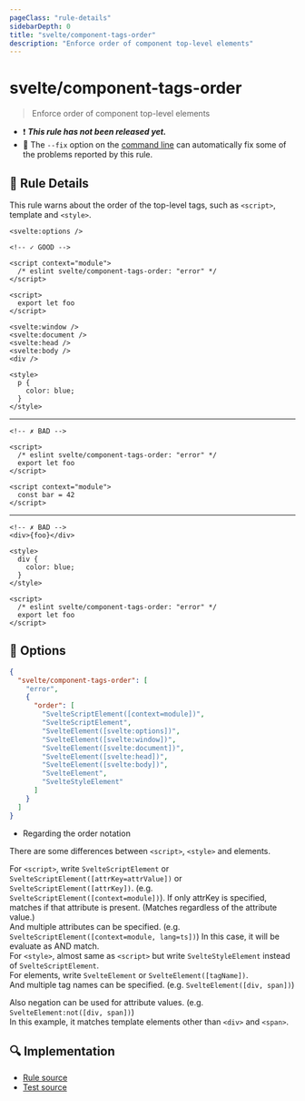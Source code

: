 ```yaml
---
pageClass: "rule-details"
sidebarDepth: 0
title: "svelte/component-tags-order"
description: "Enforce order of component top-level elements"
---
```


# svelte/component-tags-order

> Enforce order of component top-level elements

- :exclamation: <badge text="This rule has not been released yet." vertical="middle" type="error"> **_This rule has not been released yet._** </badge>
- :wrench: The `--fix` option on the [command line](https://eslint.org/docs/user-guide/command-line-interface#fixing-problems) can automatically fix some of the problems reported by this rule.

## :book: Rule Details

This rule warns about the order of the top-level tags, such as `<script>`, template and `<style>`.

<ESLintCodeBlock fix>

<!--eslint-skip-->

```svelte
<svelte:options />

<!-- ✓ GOOD -->

<script context="module">
  /* eslint svelte/component-tags-order: "error" */
</script>

<script>
  export let foo
</script>

<svelte:window />
<svelte:document />
<svelte:head />
<svelte:body />
<div />

<style>
  p {
    color: blue;
  }
</style>
```

</ESLintCodeBlock>

---

<ESLintCodeBlock fix>

<!-- prettier-ignore-start -->
<!--eslint-skip-->

```svelte
<!-- ✗ BAD -->

<script>
  /* eslint svelte/component-tags-order: "error" */
  export let foo
</script>

<script context="module">
  const bar = 42
</script>
```

<!-- prettier-ignore-end -->

</ESLintCodeBlock>

---

<ESLintCodeBlock fix>

<!-- prettier-ignore-start -->
<!--eslint-skip-->

```svelte
<!-- ✗ BAD -->
<div>{foo}</div>

<style>
  div {
    color: blue;
  }
</style>

<script>
  /* eslint svelte/component-tags-order: "error" */
  export let foo
</script>

```

<!-- prettier-ignore-end -->

</ESLintCodeBlock>

## :wrench: Options

```json
{
  "svelte/component-tags-order": [
    "error",
    {
      "order": [
        "SvelteScriptElement([context=module])",
        "SvelteScriptElement",
        "SvelteElement([svelte:options])",
        "SvelteElement([svelte:window])",
        "SvelteElement([svelte:document])",
        "SvelteElement([svelte:head])",
        "SvelteElement([svelte:body])",
        "SvelteElement",
        "SvelteStyleElement"
      ]
    }
  ]
}
```

- Regarding the order notation

There are some differences between `<script>`, `<style>` and elements.

For `<script>`, write `SvelteScriptElement` or `SvelteScriptElement([attrKey=attrValue])` or `SvelteScriptElement([attrKey])`. (e.g. `SvelteScriptElement([context=module])`). If only attrKey is specified, matches if that attribute is present. (Matches regardless of the attribute value.)<br/>
And multiple attributes can be specified. (e.g. `SvelteScriptElement([context=module, lang=ts])`) In this case, it will be evaluate as AND match.<br/>
For `<style>`, almost same as `<script>` but write `SvelteStyleElement` instead of `SvelteScriptElement`.<br/>
For elements, write `SvelteElement` or `SvelteElement([tagName])`.<br/>
And multiple tag names can be specified. (e.g. `SvelteElement([div, span])`)<br>

Also negation can be used for attribute values. (e.g. `SvelteElement:not([div, span])`) <br/>
In this example, it matches template elements other than `<div>` and `<span>`.

## :mag: Implementation

- [Rule source](https://github.com/sveltejs/eslint-plugin-svelte/blob/main/src/rules/component-tags-order.ts)
- [Test source](https://github.com/sveltejs/eslint-plugin-svelte/blob/main/tests/src/rules/component-tags-order.ts)
